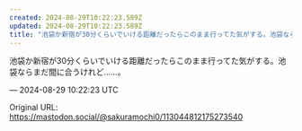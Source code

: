 ```yaml
---
created: 2024-08-29T10:22:23.589Z
updated: 2024-08-29T10:22:23.589Z
title: "池袋か新宿が30分くらいでいける距離だったらこのまま行ってた気がする。池袋ならまだ間に合うけれど……。[...]"
---
```


<p>池袋か新宿が30分くらいでいける距離だったらこのまま行ってた気がする。池袋ならまだ間に合うけれど……。</p>

&mdash; 2024-08-29 10:22:23 UTC

Original URL: https://mastodon.social/@sakuramochi0/113044812175273540
